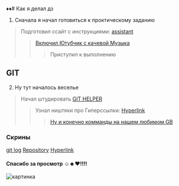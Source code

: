 ♦♦# Как я делал дз
1. Сначала я начал готовиться к проктическому заданию 
> Подготовил ссайт с инструкциями: [assistant](Ссылки.md)
>> [Включил Ютубчик с качевой Музыка](music.md)
>>>Приступил к выполнению 
   ## GIT
2. Ну тут началось веселье 
  > Начал штудировать [GIT HELPER](Ссылки.md)
  >> Узнал ништяки про Гиперссылки: [Hyperlink](Hyperlink.md)
  >>> [Ну и конечно комманды на нашем любимом GB](gen.md)
  ### Скрины 
  [git log](2022-09-19_21-09-27.png)
  [Repository](2022-09-19_21-14-58.png)
  [Hyperlink](2022-09-19_21-24-22.png)
  #### Cпасибо за просмотр ☺☻♥!!!!


  ![картинка](https://ic.pics.livejournal.com/lena-miro.ru/25587933/4636764/4636764_original.jpg "я перед семинаром")